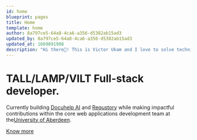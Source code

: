 ```yaml
---
id: home
blueprint: pages
title: Home
template: home
author: 8a797ce5-64a8-4ca6-a356-d5382ab15ad3
updated_by: 8a797ce5-64a8-4ca6-a356-d5382ab15ad3
updated_at: 1669891908
description: "Hi there👋! This is Victor Ukam and I love to solve technical problems with codes."
---
```


# TALL/LAMP/VILT Full-stack developer.

Currently building <a href="https://docuhelp.ai" target="_blank">Docuhelp AI</a> and <a href="https://requstory.com" target="_blank">Requstory</a> while making impactful contributions within the core web applications development team at the<a href="https://abdn.ac.uk" target="_blank">University of Aberdeen</a>.

<a href="/about">Know more</a>
